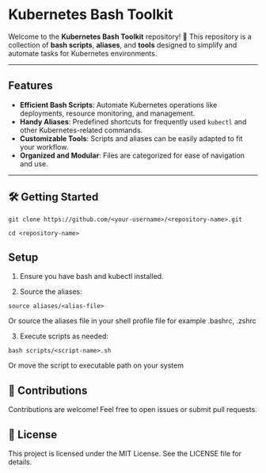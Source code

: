 # Kubernetes Bash Toolkit

Welcome to the **Kubernetes Bash Toolkit** repository! 🎉 This repository is a collection of **bash scripts**, **aliases**, and **tools** designed to simplify and automate tasks for Kubernetes environments.

---

## Features

- **Efficient Bash Scripts**: Automate Kubernetes operations like deployments, resource monitoring, and management.
- **Handy Aliases**: Predefined shortcuts for frequently used `kubectl` and other Kubernetes-related commands.
- **Customizable Tools**: Scripts and aliases can be easily adapted to fit your workflow.
- **Organized and Modular**: Files are categorized for ease of navigation and use.

---


## 🛠️ Getting Started
```
git clone https://github.com/<your-username>/<repository-name>.git

cd <repository-name>
```

## Setup

1. Ensure you have bash and kubectl installed.

2. Source the aliases:
```
source aliases/<alias-file>
```
Or source the aliases file in your shell profile file for example .bashrc, .zshrc 

3. Execute scripts as needed:
```
bash scripts/<script-name>.sh
```
Or move the script to executable path on your system


## 🤝 Contributions

Contributions are welcome! Feel free to open issues or submit pull requests.


## 🧾 License
This project is licensed under the MIT License. See the LICENSE file for details.



